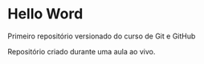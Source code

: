 # Hello Word
 Primeiro repositório versionado do curso de Git e GitHub

 Repositório criado durante uma aula ao vivo. 
